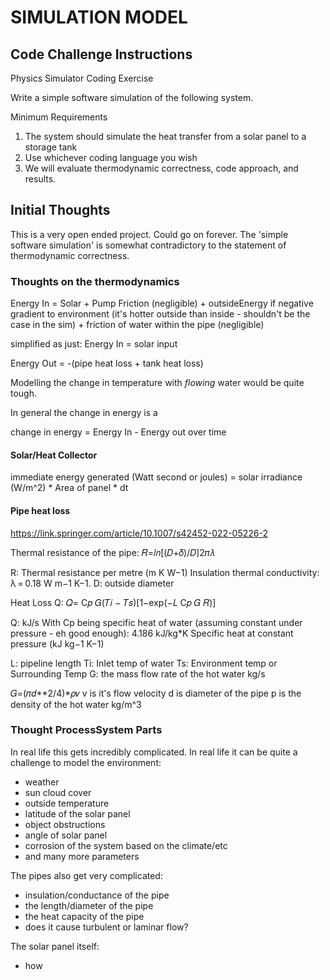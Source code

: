 # SIMULATION MODEL

## Code Challenge Instructions

Physics Simulator Coding Exercise

Write a simple software simulation of the following system.

Minimum Requirements
1. The system should simulate the heat transfer from a solar panel to a storage tank
2. Use whichever coding language you wish
3. We will evaluate thermodynamic correctness, code approach, and results.


## Initial Thoughts

This is a very open ended project. Could go on forever. The 'simple software simulation' is somewhat contradictory to the statement of thermodynamic correctness.

### Thoughts on the thermodynamics

Energy In = Solar + Pump Friction (negligible) + outsideEnergy if negative gradient to environment (it's hotter outside than inside - shouldn't be the case in the sim) + friction of water within the pipe (negligible)

simplified as just: Energy In = solar input

Energy Out = -(pipe heat loss + tank heat loss)

Modelling the change in temperature with *flowing* water would be quite tough. 

In general the change in energy is a 

change in energy = Energy In - Energy out over time

#### Solar/Heat Collector

immediate energy generated (Watt second or joules) = solar irradiance (W/m^2) * Area of panel * dt

#### Pipe heat loss
https://link.springer.com/article/10.1007/s42452-022-05226-2

Thermal resistance of the pipe: 
𝑅=𝑙𝑛[(𝐷+𝛿)/𝐷]2𝜋𝜆

R: Thermal resistance per metre (m K W−1)
Insulation thermal conductivity: λ = 0.18 W m−1 K−1.
D: outside diameter


Heat Loss Q:
𝑄= C𝑝 𝐺(𝑇𝑖 − 𝑇𝑠)[1−exp(−𝐿 C𝑝 𝐺 𝑅)]

Q: kJ/s
With Cp being specific heat of water (assuming constant under pressure - eh good enough): 4.186 kJ/kg*K
Specific heat at constant pressure (kJ kg−1 K−1)

L: pipeline length
Ti: Inlet temp of water
Ts: Environment temp or Surrounding Temp
G:  the mass flow rate of the hot water kg/s

𝐺=(𝜋𝑑**2/4)*𝜌𝑣
v is it's flow velocity
d is diameter of the pipe
p is the density of the hot water kg/m^3




### Thought ProcessSystem Parts

In real life this gets incredibly complicated. In real life it can be quite a challenge to model the environment: 
- weather 
- sun cloud cover
- outside temperature
- latitude of the solar panel
- object obstructions
- angle of solar panel
- corrosion of the system based on the climate/etc
- and many more parameters

The pipes also get very complicated:
- insulation/conductance of the pipe
- the length/diameter of the pipe
- the heat capacity of the pipe
- does it cause turbulent or laminar flow?

The solar panel itself:
 - how 

